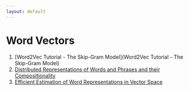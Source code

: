 ```yaml
---
layout: default
---
```

# Word Vectors
1. [Word2Vec Tutorial - The Skip-Gram Model](Word2Vec Tutorial - The Skip-Gram Model)
2. [Distributed Representations of Words and Phrases and their Compositionality](http://papers.nips.cc/paper/5021-distributed-representations-of-words-and-phrases-and-their-compositionality.pdf)
3. [Efficient Estimation of Word Representations in Vector Space](https://arxiv.org/pdf/1301.3781.pdf)

